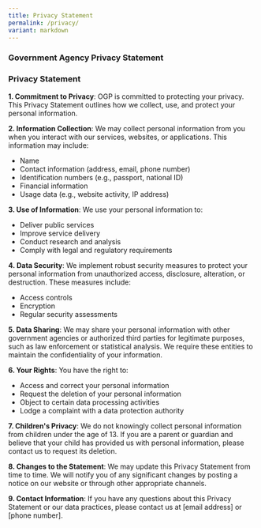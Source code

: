 ```yaml
---
title: Privacy Statement
permalink: /privacy/
variant: markdown
---
```

### **Government Agency Privacy Statement**

### **Privacy Statement**

**1\. Commitment to Privacy**: OGP is committed to protecting your privacy. This Privacy Statement outlines how we collect, use, and protect your personal information.

**2\. Information Collection**: We may collect personal information from you when you interact with our services, websites, or applications. This information may include:   

*   Name
*   Contact information (address, email, phone number)
*   Identification numbers (e.g., passport, national ID)
*   Financial information
*   Usage data (e.g., website activity, IP address)

**3\. Use of Information**: We use your personal information to:

*   Deliver public services
*   Improve service delivery
*   Conduct research and analysis
*   Comply with legal and regulatory requirements

**4. Data Security**: We implement robust security measures to protect your personal information from unauthorized access, disclosure, alteration, or destruction. These measures include:   

*   Access controls
*   Encryption
*   Regular security assessments

**5\. Data Sharing**: We may share your personal information with other government agencies or authorized third parties for legitimate purposes, such as law enforcement or statistical analysis. We require these entities to maintain the confidentiality of your information.

**6\. Your Rights**: You have the right to:

*   Access and correct your personal information
*   Request the deletion of your personal information
*   Object to certain data processing activities
*   Lodge a complaint with a data protection authority

**7\. Children's Privacy**: We do not knowingly collect personal information from children under the age of 13. If you are a parent or guardian and believe that your child has provided us with personal information, please contact us to request its deletion.   

**8\. Changes to the Statement**: We may update this Privacy Statement from time to time. We will notify you of any significant changes by posting a notice on our website or through other appropriate channels.   

**9\. Contact Information**: If you have any questions about this Privacy Statement or our data practices, please contact us at \[email address\] or \[phone number\].